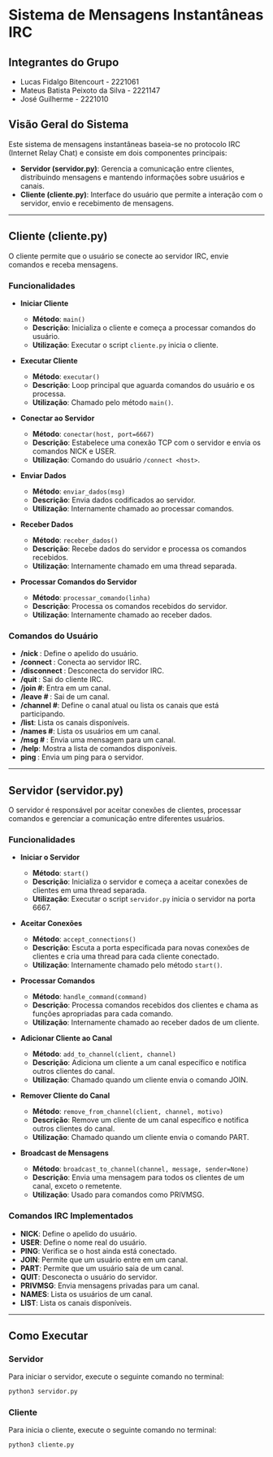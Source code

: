 # Sistema de Mensagens Instantâneas IRC

## Integrantes do Grupo
- Lucas Fidalgo Bitencourt - 2221061
- Mateus Batista Peixoto da Silva - 2221147
- José Guilherme - 2221010

## Visão Geral do Sistema
Este sistema de mensagens instantâneas baseia-se no protocolo IRC (Internet Relay Chat) e consiste em dois componentes principais:

- **Servidor (servidor.py)**: Gerencia a comunicação entre clientes, distribuindo mensagens e mantendo informações sobre usuários e canais.
- **Cliente (cliente.py)**: Interface do usuário que permite a interação com o servidor, envio e recebimento de mensagens.

---

## Cliente (cliente.py)
O cliente permite que o usuário se conecte ao servidor IRC, envie comandos e receba mensagens.

### Funcionalidades

- **Iniciar Cliente**
  - **Método**: `main()`
  - **Descrição**: Inicializa o cliente e começa a processar comandos do usuário.
  - **Utilização**: Executar o script `cliente.py` inicia o cliente.

- **Executar Cliente**
  - **Método**: `executar()`
  - **Descrição**: Loop principal que aguarda comandos do usuário e os processa.
  - **Utilização**: Chamado pelo método `main()`.

- **Conectar ao Servidor**
  - **Método**: `conectar(host, port=6667)`
  - **Descrição**: Estabelece uma conexão TCP com o servidor e envia os comandos NICK e USER.
  - **Utilização**: Comando do usuário `/connect <host>`.

- **Enviar Dados**
  - **Método**: `enviar_dados(msg)`
  - **Descrição**: Envia dados codificados ao servidor.
  - **Utilização**: Internamente chamado ao processar comandos.

- **Receber Dados**
  - **Método**: `receber_dados()`
  - **Descrição**: Recebe dados do servidor e processa os comandos recebidos.
  - **Utilização**: Internamente chamado em uma thread separada.

- **Processar Comandos do Servidor**
  - **Método**: `processar_comando(linha)`
  - **Descrição**: Processa os comandos recebidos do servidor.
  - **Utilização**: Internamente chamado ao receber dados.

### Comandos do Usuário
- **/nick <username>**: Define o apelido do usuário.
- **/connect <host>**: Conecta ao servidor IRC.
- **/disconnect <motivo>**: Desconecta do servidor IRC.
- **/quit <motivo>**: Sai do cliente IRC.
- **/join #<canal>**: Entra em um canal.
- **/leave #<canal> <motivo>**: Sai de um canal.
- **/channel #<canal>**: Define o canal atual ou lista os canais que está participando.
- **/list**: Lista os canais disponíveis.
- **/names #<canal>**: Lista os usuários em um canal.
- **/msg #<canal> <mensagem>**: Envia uma mensagem para um canal.
- **/help**: Mostra a lista de comandos disponíveis.
- **ping <mensagem>**: Envia um ping para o servidor.

---

## Servidor (servidor.py)
O servidor é responsável por aceitar conexões de clientes, processar comandos e gerenciar a comunicação entre diferentes usuários.

### Funcionalidades

- **Iniciar o Servidor**
  - **Método**: `start()`
  - **Descrição**: Inicializa o servidor e começa a aceitar conexões de clientes em uma thread separada.
  - **Utilização**: Executar o script `servidor.py` inicia o servidor na porta 6667.

- **Aceitar Conexões**
  - **Método**: `accept_connections()`
  - **Descrição**: Escuta a porta especificada para novas conexões de clientes e cria uma thread para cada cliente conectado.
  - **Utilização**: Internamente chamado pelo método `start()`.

- **Processar Comandos**
  - **Método**: `handle_command(command)`
  - **Descrição**: Processa comandos recebidos dos clientes e chama as funções apropriadas para cada comando.
  - **Utilização**: Internamente chamado ao receber dados de um cliente.

- **Adicionar Cliente ao Canal**
  - **Método**: `add_to_channel(client, channel)`
  - **Descrição**: Adiciona um cliente a um canal específico e notifica outros clientes do canal.
  - **Utilização**: Chamado quando um cliente envia o comando JOIN.

- **Remover Cliente do Canal**
  - **Método**: `remove_from_channel(client, channel, motivo)`
  - **Descrição**: Remove um cliente de um canal específico e notifica outros clientes do canal.
  - **Utilização**: Chamado quando um cliente envia o comando PART.

- **Broadcast de Mensagens**
  - **Método**: `broadcast_to_channel(channel, message, sender=None)`
  - **Descrição**: Envia uma mensagem para todos os clientes de um canal, exceto o remetente.
  - **Utilização**: Usado para comandos como PRIVMSG.

### Comandos IRC Implementados
- **NICK**: Define o apelido do usuário.
- **USER**: Define o nome real do usuário.
- **PING**: Verifica se o host ainda está conectado.
- **JOIN**: Permite que um usuário entre em um canal.
- **PART**: Permite que um usuário saia de um canal.
- **QUIT**: Desconecta o usuário do servidor.
- **PRIVMSG**: Envia mensagens privadas para um canal.
- **NAMES**: Lista os usuários de um canal.
- **LIST**: Lista os canais disponíveis.

---

## Como Executar

### Servidor
Para iniciar o servidor, execute o seguinte comando no terminal:
```sh
python3 servidor.py
```


### Cliente
Para inicia o cliente, execute o seguinte comando no terminal:
```sh
python3 cliente.py

